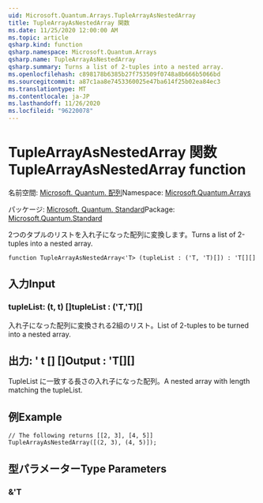 ```yaml
---
uid: Microsoft.Quantum.Arrays.TupleArrayAsNestedArray
title: TupleArrayAsNestedArray 関数
ms.date: 11/25/2020 12:00:00 AM
ms.topic: article
qsharp.kind: function
qsharp.namespace: Microsoft.Quantum.Arrays
qsharp.name: TupleArrayAsNestedArray
qsharp.summary: Turns a list of 2-tuples into a nested array.
ms.openlocfilehash: c898178b6385b27f753509f0748a8b666b5066bd
ms.sourcegitcommit: a87c1aa8e7453360025e47ba614f25b02ea84ec3
ms.translationtype: MT
ms.contentlocale: ja-JP
ms.lasthandoff: 11/26/2020
ms.locfileid: "96220078"
---
```

# <a name="tuplearrayasnestedarray-function"></a><span data-ttu-id="9fcb7-102">TupleArrayAsNestedArray 関数</span><span class="sxs-lookup"><span data-stu-id="9fcb7-102">TupleArrayAsNestedArray function</span></span>

<span data-ttu-id="9fcb7-103">名前空間: [Microsoft. Quantum. 配列](xref:Microsoft.Quantum.Arrays)</span><span class="sxs-lookup"><span data-stu-id="9fcb7-103">Namespace: [Microsoft.Quantum.Arrays](xref:Microsoft.Quantum.Arrays)</span></span>

<span data-ttu-id="9fcb7-104">パッケージ: [Microsoft. Quantum. Standard](https://nuget.org/packages/Microsoft.Quantum.Standard)</span><span class="sxs-lookup"><span data-stu-id="9fcb7-104">Package: [Microsoft.Quantum.Standard](https://nuget.org/packages/Microsoft.Quantum.Standard)</span></span>


<span data-ttu-id="9fcb7-105">2つのタプルのリストを入れ子になった配列に変換します。</span><span class="sxs-lookup"><span data-stu-id="9fcb7-105">Turns a list of 2-tuples into a nested array.</span></span>

```qsharp
function TupleArrayAsNestedArray<'T> (tupleList : ('T, 'T)[]) : 'T[][]
```


## <a name="input"></a><span data-ttu-id="9fcb7-106">入力</span><span class="sxs-lookup"><span data-stu-id="9fcb7-106">Input</span></span>

### <a name="tuplelist--tt"></a><span data-ttu-id="9fcb7-107">tupleList: (t, t) []</span><span class="sxs-lookup"><span data-stu-id="9fcb7-107">tupleList : ('T,'T)[]</span></span>

<span data-ttu-id="9fcb7-108">入れ子になった配列に変換される2組のリスト。</span><span class="sxs-lookup"><span data-stu-id="9fcb7-108">List of 2-tuples to be turned into a nested array.</span></span>



## <a name="output--t"></a><span data-ttu-id="9fcb7-109">出力: ' t [] []</span><span class="sxs-lookup"><span data-stu-id="9fcb7-109">Output : 'T[][]</span></span>

<span data-ttu-id="9fcb7-110">TupleList に一致する長さの入れ子になった配列。</span><span class="sxs-lookup"><span data-stu-id="9fcb7-110">A nested array with length matching the tupleList.</span></span>

## <a name="example"></a><span data-ttu-id="9fcb7-111">例</span><span class="sxs-lookup"><span data-stu-id="9fcb7-111">Example</span></span>

```qsharp
// The following returns [[2, 3], [4, 5]]
TupleArrayAsNestedArray([(2, 3), (4, 5)]);
```

## <a name="type-parameters"></a><span data-ttu-id="9fcb7-112">型パラメーター</span><span class="sxs-lookup"><span data-stu-id="9fcb7-112">Type Parameters</span></span>

### <a name="t"></a><span data-ttu-id="9fcb7-113">&</span><span class="sxs-lookup"><span data-stu-id="9fcb7-113">'T</span></span>

